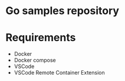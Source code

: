 # Go samples repository

# Requirements

- Docker
- Docker compose
- VSCode
- VSCode Remote Container Extension

